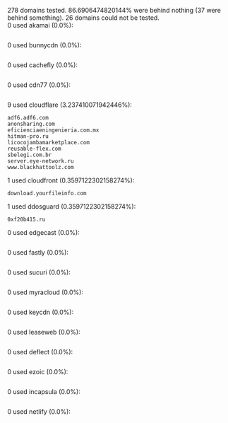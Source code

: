 278 domains tested. 86.6906474820144% were behind nothing (37 were behind something). 26 domains could not be tested.<br>
0 used akamai (0.0%):
```

```

0 used bunnycdn (0.0%):
```

```

0 used cachefly (0.0%):
```

```

0 used cdn77 (0.0%):
```

```

9 used cloudflare (3.237410071942446%):
```
adf6.adf6.com
anonsharing.com
eficienciaeningenieria.com.mx
hitman-pro.ru
licocojambamarketplace.com
reusable-flex.com
sbelegi.com.br
server.eye-network.ru
www.blackhattoolz.com
```

1 used cloudfront (0.3597122302158274%):
```
download.yourfileinfo.com
```

1 used ddosguard (0.3597122302158274%):
```
0xf20b415.ru
```

0 used edgecast (0.0%):
```

```

0 used fastly (0.0%):
```

```

0 used sucuri (0.0%):
```

```

0 used myracloud (0.0%):
```

```

0 used keycdn (0.0%):
```

```

0 used leaseweb (0.0%):
```

```

0 used deflect (0.0%):
```

```

0 used ezoic (0.0%):
```

```

0 used incapsula (0.0%):
```

```

0 used netlify (0.0%):
```

```
